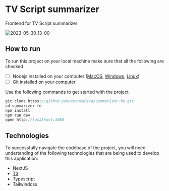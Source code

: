 # TV Script summarizer

Frontend for TV Script summarizer

![2023-05-30_13-00](https://github.com/chanceDira/summarizer-fe/assets/67952319/56033aa2-d732-40ac-aff2-95df24b801de)

## How to run

To run this project on your local machine make sure that all the following are checked

- [ ] Nodejs installed on your computer ([MacOS](https://nodejs.org/en/download/), [Windows](https://nodejs.org/en/download/), [Linux](https://nodejs.org/en/download/))
- [ ] Git installed on your computer

Use the following commands to get started with the project

```js
git clone https://github.com/chanceDira/summarizer-fe.git
cd summarizer-fe
npm install
npm run dev
open http://localhost:3080
```

## Technologies

To successfully navigate the codebase of the project, you will need undertanding of the following technologies that are being used to develop this application:

- NextJS
- [T3](https://create.t3.gg/)
- Typescript
- Tailwindcss




